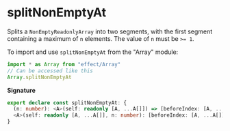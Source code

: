 # splitNonEmptyAt

Splits a `NonEmptyReadonlyArray` into two segments, with the first segment containing a maximum of `n` elements.
The value of `n` must be `>= 1`.

To import and use `splitNonEmptyAt` from the "Array" module:

```ts
import * as Array from "effect/Array"
// Can be accessed like this
Array.splitNonEmptyAt
```

**Signature**

```ts
export declare const splitNonEmptyAt: {
  (n: number): <A>(self: readonly [A, ...A[]]) => [beforeIndex: [A, ...A[]], fromIndex: A[]]
  <A>(self: readonly [A, ...A[]], n: number): [beforeIndex: [A, ...A[]], fromIndex: A[]]
}
```
